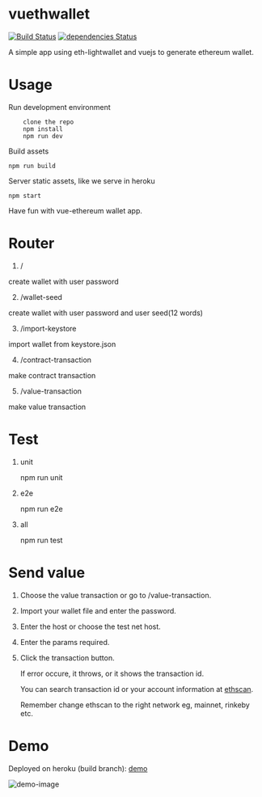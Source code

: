 # vuethwallet
[![Build Status](https://travis-ci.org/sc0Vu/vuethwallet.svg?branch=master)](https://travis-ci.org/sc0Vu/vuethwallet)
[![dependencies Status](https://david-dm.org/sc0vu/vuethwallet/status.svg)](https://david-dm.org/sc0vu/vuethwallet)

A simple app using eth-lightwallet and vuejs to generate ethereum wallet.

# Usage

Run development environment

```
    clone the repo
    npm install
    npm run dev
```

Build assets

```
npm run build
```

Server static assets, like we serve in heroku


```
npm start
```

Have fun with vue-ethereum wallet app.

# Router

1. /

create wallet with user password

2. /wallet-seed

create wallet with user password and user seed(12 words)

3. /import-keystore

import wallet from keystore.json

4. /contract-transaction

make contract transaction

5. /value-transaction

make value transaction

# Test

1. unit

    npm run unit

2. e2e

    npm run e2e

3. all

    npm run test

# Send value

1. Choose the value transaction or go to /value-transaction.

2. Import your wallet file and enter the password.

3. Enter the host or choose the test net host.

4. Enter the params required.

5. Click the transaction button.

   If error occure, it throws, or it shows the transaction id.
   
   You can search transaction id or your account information at [ethscan](https://etherscan.io/).
   
   Remember change ethscan to the right network eg, mainnet, rinkeby etc.

# Demo

Deployed on heroku (build branch): [demo](https://vuethwallet.herokuapp.com/)

![demo-image](https://user-images.githubusercontent.com/10494397/27172628-80f4fba2-51e8-11e7-9368-e89d56e7f422.gif)
